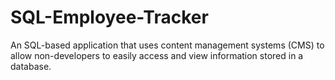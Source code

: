 # SQL-Employee-Tracker
An SQL-based application that uses content management systems (CMS) to allow non-developers to easily access and view information stored in a database.
